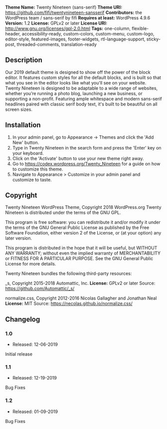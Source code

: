 **Theme Name:** Twenty Nineteen (sans-serif)
**Theme URI:** https://github.com/fifi/twentynineteen-sansserif
**Contributors:** the WordPress team / sans-serif by fifi
**Requires at least:** WordPress 4.9.6
**Version:** 1.2
**License:** GPLv2 or later
**License URI:** http://www.gnu.org/licenses/gpl-2.0.html
**Tags:** one-column, flexible-header, accessibility-ready, custom-colors, custom-menu, custom-logo, editor-style, featured-images, footer-widgets, rtl-language-support, sticky-post, threaded-comments, translation-ready

## Description

Our 2019 default theme is designed to show off the power of the block editor. It features custom styles for all the default blocks, and is built so that what you see in the editor looks like what you'll see on your website. Twenty Nineteen is designed to be adaptable to a wide range of websites, whether you’re running a photo blog, launching a new business, or supporting a non-profit. Featuring ample whitespace and modern sans-serif headlines paired with classic serif body text, it's built to be beautiful on all screen sizes.

## Installation

1. In your admin panel, go to Appearance -> Themes and click the 'Add New' button.
2. Type in Twenty Nineteen in the search form and press the 'Enter' key on your keyboard.
3. Click on the 'Activate' button to use your new theme right away.
4. Go to https://codex.wordpress.org/Twenty_Nineteen for a guide on how to customize this theme.
5. Navigate to Appearance > Customize in your admin panel and customize to taste.

## Copyright

Twenty Nineteen WordPress Theme, Copyright 2018 WordPress.org
Twenty Nineteen is distributed under the terms of the GNU GPL.

This program is free software: you can redistribute it and/or modify
it under the terms of the GNU General Public License as published by
the Free Software Foundation, either version 2 of the License, or
(at your option) any later version.

This program is distributed in the hope that it will be useful,
but WITHOUT ANY WARRANTY; without even the implied warranty of
MERCHANTABILITY or FITNESS FOR A PARTICULAR PURPOSE. See the
GNU General Public License for more details.

Twenty Nineteen bundles the following third-party resources:

_s, Copyright 2015-2018 Automattic, Inc.
**License:** GPLv2 or later
Source: https://github.com/Automattic/_s/

normalize.css, Copyright 2012-2016 Nicolas Gallagher and Jonathan Neal
**License:** MIT
Source: https://necolas.github.io/normalize.css/

## Changelog

### 1.0

* Released: 12-06-2019

Initial release

### 1.1

* Released: 12-19-2019

Bug Fixes

### 1.2

* Released: 01-09-2019

Bug Fixes

